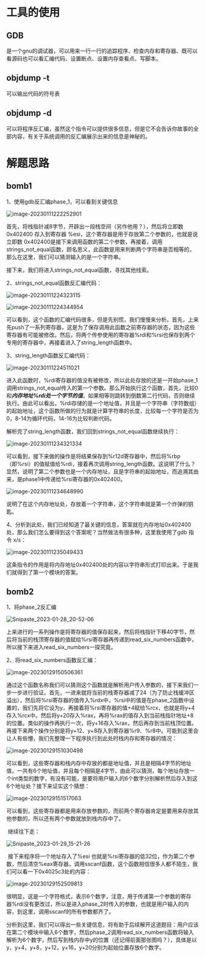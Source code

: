 # 工具的使用

## GDB

是一个gnu的调试器，可以用来一行一行的追踪程序、检查内存和寄存器、既可以看源码也可以看汇编代码、设置断点、设置内存查看点、写脚本。



## objdump -t

可以输出代码的符号表



## objdump -d

可以将程序反汇编，虽然这个指令可以提供很多信息，但是它不会告诉你故事的全部内容，有关于系统调用的反汇编展示出来的信息是神秘的。





# 解题思路

## bomb1

1、使用gdb反汇编phase_1，可以看到关键信息

![image-20230111222252901](https://gitee.com/wang-junshen/csapp/raw/master/bomb/%E7%AC%94%E8%AE%B0.assets/image-20230111222252901.png)

首先，将栈指针减8字节，开辟出一段栈空间（另作他用？），然后将立即数 0x402400 存入到寄存器 %esi，这个寄存器是用于存放第二个参数的，也就是说立即数 0x402400是接下来调用函数的第二个参数，再接着，调用strings_not_equal函数，顾名思义，此函数是用来判断两个字符串是否相等的，那么在这里，我们可以猜测输入的是一个字符串。

接下来，我们将进入strings_not_equal函数，寻找其他线索。



2、strings_not_equal函数反汇编代码：

![image-20230111224323115](https://gitee.com/wang-junshen/csapp/raw/master/bomb/%E7%AC%94%E8%AE%B0.assets/image-20230111224323115.png)

![image-20230111224344954](https://gitee.com/wang-junshen/csapp/raw/master/bomb/%E7%AC%94%E8%AE%B0.assets/image-20230111224344954.png)

可以看到，这个函数的汇编代码很多，但是先别慌，我们慢慢来分析。首先，上来先push了一系列寄存器，这是为了保存调用此函数之前寄存器的状态，因为这些寄存器有可能被修改。然后，将两个传参使用的寄存器%rdi和%rsi也保存到两个专用的寄存器中，再接着进入了string_length函数中。



3、string_length函数反汇编代码：

![image-20230111224511021](https://gitee.com/wang-junshen/csapp/raw/master/bomb/%E7%AC%94%E8%AE%B0.assets/image-20230111224511021.png)

进入此函数时，%rdi寄存器的值没有被修改，所以此处存放的还是一开始phase_1调用strings_not_equal传入的第一个参数。那么开始执行这个函数，首先，比较0和***内存地址%rdi处一个字节的值***，如果相等则跳转到倒数第二行代码，否则继续执行。由此可以看出，%rdi存储的是一个地址值，并且是一个字符串（字符数组）的起始地址，这个函数所做的行为就是计算字符串的长度，比较每一个字符是否为0，8-14为循环代码，14-16为比较判断代码。



解析完了string_length函数，我们回到strings_not_equal函数继续执行：

![image-20230111234321334](https://gitee.com/wang-junshen/csapp/raw/master/bomb/%E7%AC%94%E8%AE%B0.assets/image-20230111234321334.png)

可以看到，接下来做的操作是将结果保存到%r12d寄存器中，然后将%rbp（即%rsi）的值赋值给%rdi，接着再次调用string_length函数。这说明了什么？显然，说明了第二个参数也是一个内存地址，且是字符串的起始地址，而追溯其由来，是phase1中传递给%rsi寄存器的0x402400。

![image-20230111234648990](https://gitee.com/wang-junshen/csapp/raw/master/bomb/%E7%AC%94%E8%AE%B0.assets/image-20230111234648990.png)

说明了在这个内存地址处，存放着一个字符串，这个字符串就是第一个炸弹的钥匙。



4、分析到此处，我们已经知道了最关键的信息，答案就在内存地址0x402400处，那么我们怎么要得到这个答案呢？当然做法有很多种，这里我使用了gdb 指令 x/s：

![image-20230111235049433](https://gitee.com/wang-junshen/csapp/raw/master/bomb/%E7%AC%94%E8%AE%B0.assets/image-20230111235049433.png)

这条指令的作用是将内存地址0x402400处的内容以字符串形式打印出来。于是我们就得到了第一个模块的答案。





## bomb2

1、将phase_2反汇编

![Snipaste_2023-01-28_20-52-06](https://gitee.com/wang-junshen/csapp/raw/master/bomb/%E7%AC%94%E8%AE%B0.assets/Snipaste_2023-01-28_20-52-06.png)

​	上来进行的一系列操作是将寄存器的值保存起来，然后将栈指针下移40字节，然后将当前的栈顶寄存器的值赋给%rsi寄存器再传递到read_six_numbers函数中，所以接下来进入read_six_numbers一探究竟。



2、将read_six_numbers函数反汇编：

![image-20230129150506361](D:\Project\project_revelant\CSAPP\bomb\笔记.assets\image-20230129150506361-16750473334408.png)

​	通过这个函数名称我们可以猜测这个函数就是解析用户传入参数的，接下来我们一步一步进行验证。首先，一进来就将当前的栈寄存器减了24（为了防止栈缓冲区溢出），然后将%rsi寄存器的值传入%rdx中，%rsi中的值是在phase_2函数中设置的，我们先将它设为y，再接着将%rsi寄存器的值+4赋给%rcx，也就是将y+4存入%rcx中。然后将y+20存入%rax，再将%rax的值存入到当前栈指针地址+8的位置。类似的操作再执行一次，将y+16存入%rax，然后再存到当前栈顶位置。再接下来两个操作分别是将y+12、y+8存入到寄存器%r9、%r8中。可能到这里会让人有些懵，我们先整理一下程序执行到此处时栈内存和寄存器的情况：

![image-20230129151030498](D:\Project\project_revelant\CSAPP\bomb\笔记.assets\image-20230129151030498-167504734086611.png)

​	可以看到，这些寄存器和栈内存中存放的都是地址值，并且是相隔4字节的地址值，一共有6个地址值，并且每个相隔是4字节，由此可以猜测，每个地址存放一个int类型的数字，有没有可能，是要将用户输入的6个数字分别解析然后存入到这6个地址处？接下来证实这个猜想：

![image-20230129151517063](D:\Project\project_revelant\CSAPP\bomb\笔记.assets\image-20230129151517063-167504734787314.png)

​	可以看到，这些寄存器都是用来存放参数的，而前两个寄存器肯定是要用来存放其他参数的，所以还有两个参数就放到栈内存中了。

​	继续往下走：

![Snipaste_2023-01-29_15-21-26](D:\Project\project_revelant\CSAPP\bomb\笔记.assets\Snipaste_2023-01-29_15-21-26-167504735468817.png)

​	接下来程序将一个地址存入了%esi 也就是%rsi寄存器的低32位，作为第二个参数，然后清空%eax寄存器，调用sscanf函数，这个函数相信很多人都不陌生，我们可以看一下0x4025c3处的内容：

![image-20230129152509813](D:\Project\project_revelant\CSAPP\bomb\笔记.assets\image-20230129152509813-167504736102820.png)

​	很明显，这是一个字符格式，表示6个数字，注意，用于传递第一个参数的寄存器%rdi没有更改过，所以是进入phase_2时传入的参数，也就是用户输入的内容，到这里，调用sscanf的所有参数都齐了。

​	分析到这里，我们可以得出一些关键信息，将有助于后续解开这道题目：用户应该在第二个模块中输入6个数字，然后phase_2调用read_six_numbers函数将输入解析为6个数字，然后写到栈内存中y的位置（还记得前面那张图吗？），具体是以y，y+4，y+8，y+12，y+16，y+20分别为起始位置存放6个数字。
